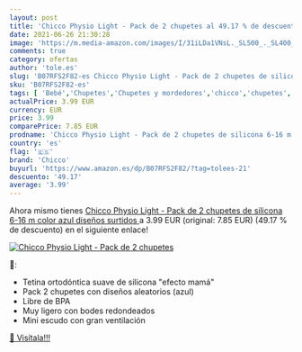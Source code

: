 ```yaml
---
layout: post
title: 'Chicco Physio Light - Pack de 2 chupetes al 49.17 % de descuento'
date: 2021-06-26 21:30:28
image: 'https://m.media-amazon.com/images/I/31iLDa1VNsL._SL500_._SL400_.jpg'
comments: true
category: ofertas
author: 'tole.es'
slug: 'B07RFS2F82-es Chicco Physio Light - Pack de 2 chupetes de silicona 6-16...'
sku: 'B07RFS2F82-es'
tags: [ 'Bebé','Chupetes','Chupetes y mordedores','chicco','chupetes', ]
actualPrice: 3.99 EUR
currency: EUR
price: 3.99
comparePrice: 7.85 EUR
prodname: 'Chicco Physio Light - Pack de 2 chupetes de silicona 6-16 m  color azul  diseños surtidos '
country: 'es'
flag: '🇪🇸'
brand: 'Chicco'
buyurl: 'https://www.amazon.es/dp/B07RFS2F82/?tag=tolees-21'
descuento: '49.17'
average: '3.99'
---
```


Ahora mismo tienes [Chicco Physio Light - Pack de 2 chupetes de silicona 6-16 m  color azul  diseños surtidos ](https://www.amazon.es/dp/B07RFS2F82/?tag=tolees-21) a 3.99 EUR (original: 7.85 EUR) (49.17 %  de descuento) en el siguiente enlace!

[![Chicco Physio Light - Pack de 2 chupetes](https://m.media-amazon.com/images/I/31iLDa1VNsL._SL500_._SL400_.jpg)](https://www.amazon.es/dp/B07RFS2F82/?tag=tolees-21)

🔎:

- Tetina ortodóntica suave de silicona "efecto mamá"
- Pack 2 chupetes con diseños aleatorios (azul)
- Libre de BPA
- Muy ligero con bodes redondeados
- Mini escudo con gran ventilación

[🛒 Visítala!!!](https://www.amazon.es/dp/B07RFS2F82/?tag=tolees-21)
